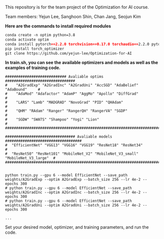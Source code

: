 This repository is for the team project of the Optimization for AI course.

Team members: Yejun Lee, Sanghoon Shin, Chan Jang, Seojun Kim

**Here are the commands to install required modules**
```markdown
conda create -n optim python=3.8
conda activate optim
conda install pytorch==2.2.0 torchvision==0.17.0 torchaudio==2.2.0 pytorch-cuda=11.8 -c pytorch -c nvidia
pip install torch_optimizer
git clone https://github.com/yejun-lee/Optimization-for-AI
```

**In train.sh, you can see the available optimizers and models as well as the examples of training code.**
```shell
############################ Avaliable optims ################################
#    "A2GradExp" "A2GradInc" "A2GradUni" "AccSGD" "AdaBelief" "AdaBound"     #
#    "AdaMod" "Adafactor" "AdamP" "AggMo" "Apollo" "DiffGrad"                #
#    "LARS" "Lamb" "MADGRAD" "NovoGrad" "PID" "QHAdam"                       #
#    "QHM" "RAdam" "Ranger" "RangerQH" "RangerVA" "SGDP"                     #
#    "SGDW" "SWATS" "Shampoo" "Yogi" "Lion"                                  #
##############################################################################

################################ Avaliable models ###################################
#  "EfficientNet" "VGG13" "VGG16" "VGG19" "ResNet18" "ResNet34"                     #
#  "ResNet50" "ResNet101" "MobileNet_V2" "MobileNet_V3_small" "MobileNet_V3_large"  #
#####################################################################################


python train.py --gpu 6 --model EfficientNet --save_path weights/A2GradExp --optim A2GradExp --batch_size 256 --lr 4e-2 --epochs 300
# python train.py --gpu 6 --model EfficientNet --save_path weights/A2GradInc --optim A2GradInc --batch_size 256 --lr 4e-2 --epochs 300
# python train.py --gpu 6 --model EfficientNet --save_path weights/A2GradUni --optim A2GradUni --batch_size 256 --lr 4e-2 --epochs 300

...
```

Set your desired model, optimizer, and training parameters, and run the code.
